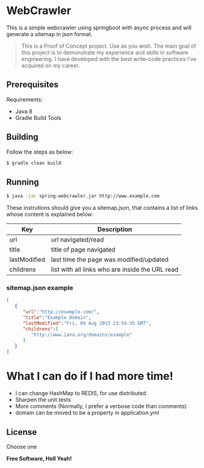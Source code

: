 # WebCrawler

This is a simple webcrawler using springboot with async process and will generate a sitemap in json format.

> This is a Proof of Concept project. Use as you wish. 
> The main goal of this project is to demonstrate my experience and skills in software engineering. I have developed with the best write-code practices I've acquired on my career.


## Prerequisites

Requirements:
 - Java 8
 - Gradle Build Tools

## Building 
Follow the steps as below:

```sh
$ gradle clean build
```

## Running 
```sh
$ java -jar spring-webcrawler.jar http://www.example.com
```

These instrutions should give you a sitemap.json, that contains a list of links whose content is explained below: 

| Key | Description |
| ------ | ------ |
| url | url navigated/read |
| title | title of page navigated |
| lastModified | last time the page was modified/updated  |
| childrens | list with all links who are inside the URL read  |

### sitemap.json example
```json 
[  
   {  
      "url":"http://example.com/",
      "title":"Example Domain",
      "lastModified":"Fri, 09 Aug 2013 23:54:35 GMT",
      "childrens":[  
         "http://www.iana.org/domains/example"
      ]
   }
]
```

# What I can do if I had more time!

* I can change HashMap to REDIS, for use distributed.
* Sharpen the unit tests 
* More comments (Normally, I prefer a verbose code than comments)
* domain can be moved to be a property in application.yml


License
----
Choose one

**Free Software, Hell Yeah!**
